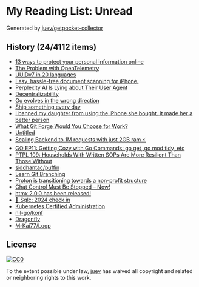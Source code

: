# My Reading List: Unread

Generated by [juev/getpocket-collector](https://github.com/juev/getpocket-collector)

## History (24/4112 items)

- [13 ways to protect your personal information online](https://proton.me/blog/how-to-protect-personal-information-online)
- [The Problem with OpenTelemetry](https://cra.mr/the-problem-with-otel/)
- [UUIDv7 in 20 languages](https://antonz.org/uuidv7/)
- [Easy, hassle-free document scanning for iPhone.](https://agiletortoise.com/simple-scan/)
- [Perplexity AI Is Lying about Their User Agent](https://rknight.me/blog/perplexity-ai-is-lying-about-its-user-agent/)
- [Decentralizability](https://newsletter.squishy.computer/p/decentralizability)
- [Go evolves in the wrong direction](https://itnext.io/go-evolves-in-the-wrong-direction-7dfda8a1a620)
- [Ship something every day](https://maxleiter.com/blog/ship-every-day)
- [I banned my daughter from using the iPhone she bought. It made her a better person](https://www.theguardian.com/technology/article/2024/jun/13/kids-no-iphone-screen-time)
- [What Git Forge Would You Choose for Work?](https://lobste.rs/s/yaxxtx/what_git_forge_would_you_choose_for_work)
- [Untitled](https://blog.sofiane.cc/ssh_honeypot/)
- [Scaling Backend to 1M requests with just 2GB ram ⚡️](https://dev.to/rikenshah/scaling-backend-to-1m-requests-with-just-2gb-ram-4m0c)
- [GO EP11: Getting Cozy with Go Commands: go get, go mod tidy, etc](https://blog.devtrovert.com/p/go-get-go-mod-tidy-commands)
- [PTPL 109: Households With Written SOPs Are More Resilient Than Those Without](https://www.blog.plaintextpaperless.com/p/ptpl-109-households-with-sops-are-resilient)
- [siddhantac/puffin](https://github.com/siddhantac/puffin)
- [Learn Git Branching](http://learngitbranching.js.org/index.html?demo)
- [Proton is transitioning towards a non-profit structure](https://proton.me/blog/proton-non-profit-foundation)
- [Chat Control Must Be Stopped – Now!](https://threema.ch/en/blog/posts/stop-chat-control)
- [htmx 2.0.0 has been released!](https://htmx.org/posts/2024-06-17-htmx-2-0-0-is-released/)
- [🔗 Sqlc: 2024 check in](https://brandur.org/fragments/sqlc-2024)
- [Kubernetes Certified Administration](https://github.com/walidshaari/Kubernetes-Certified-Administrator)
- [nil-go/konf](https://github.com/nil-go/konf)
- [Dragonfly](https://dragonflydb.io/)
- [MrKai77/Loop](https://github.com/MrKai77/Loop)

## License

[![CC0](https://mirrors.creativecommons.org/presskit/buttons/88x31/svg/cc-zero.svg)](https://creativecommons.org/publicdomain/zero/1.0/)

To the extent possible under law, [juev](https://github.com/juev) has waived all copyright and related or neighboring rights to this work.
